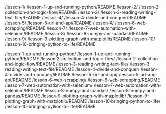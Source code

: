 /lesson-1/       /lesson-1-up-and-running-python/README
/lesson-2/       /lesson-2-collection-and-logic-flow/README
/lesson-3/       /lesson-3-reading-writing-text-file/README
/lesson-4/       /lesson-4-divide-and-conquer/README
/lesson-5/       /lesson-5-url-and-api/README
/lesson-6/       /lesson-6-web-scrapping/README
/lesson-7/       /lesson-7-web-automation-with-selenium/README
/lesson-8/       /lesson-8-numpy-and-pandas/README
/lesson-9/       /lesson-9-plotting-graph-with-matplotlib/README
/lesson-10/      /lesson-10-bringing-python-to-life/README



/lesson-1-up-and-running-python/               /lesson-1-up-and-running-python/README
/lesson-2-collection-and-logic-flow/           /lesson-2-collection-and-logic-flow/README
/lesson-3-reading-writing-text-file/           /lesson-3-reading-writing-text-file/README
/lesson-4-divide-and-conquer/                  /lesson-4-divide-and-conquer/README
/lesson-5-url-and-api/                         /lesson-5-url-and-api/README
/lesson-6-web-scrapping/                       /lesson-6-web-scrapping/README
/lesson-7-web-automation-with-selenium/        /lesson-7-web-automation-with-selenium/README
/lesson-8-numpy-and-pandas/                    /lesson-8-numpy-and-pandas/README
/lesson-9-plotting-graph-with-matplotlib/      /lesson-9-plotting-graph-with-matplotlib/README
/lesson-10-bringing-python-to-life/            /lesson-10-bringing-python-to-life/README